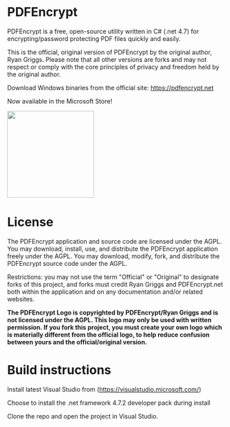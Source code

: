 # PDFEncrypt
PDFEncrypt is a free, open-source utility written in C# (.net 4.7) for encrypting/password protecting PDF files quickly and easily.  

This is the official, original version of PDFEncrypt by the original author, Ryan Griggs.  Please note that all other versions are forks and may not respect or comply with the core principles of privacy and freedom held by the original author.

Download Windows binaries from the official site: https://pdfencrypt.net

Now available in the Microsoft Store!

<a href="ms-windows-store://pdp/?productid=XP88VS20D2D7NF&cid=&mode=mini">
	<img src="https://get.microsoft.com/images/en-US%20dark.svg" width="200" />
</a>




# License

The PDFEncrypt application and source code are licensed under the AGPL.  You may download, install, use, and distribute the PDFEncrypt application freely under the AGPL.  You may download, modify, fork, and distribute the PDFEncrypt source code under the AGPL.

Restrictions: you may not use the term "Official" or "Original" to designate forks of this project, and forks must credit Ryan Griggs and PDFEncrypt.net both within the application and on any documentation and/or related websites.

**The PDFEncrypt Logo is copyrighted by PDFEncrypt/Ryan Griggs and is not licensed under the AGPL.  This logo may only be used with written permission.  If you fork this project, you must create your own logo which is materially different from the official logo, to help reduce confusion between yours and the official/original version.**



# Build instructions

Install latest Visual Studio from (https://visualstudio.microsoft.com/)

Choose to install the  .net framework 4.7.2 developer pack during install

Clone the repo and open the project in Visual Studio.
